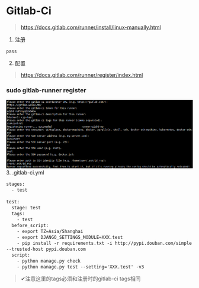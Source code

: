 # Gitlab-Ci
> https://docs.gitlab.com/runner/install/linux-manually.html
1. 注册
```
pass
```
2. 配置
> https://docs.gitlab.com/runner/register/index.html
### sudo gitlab-runner register
![](./images/gitlab_ci.jpg "")
3. .gitlab-ci.yml
```
stages:
  - test

test:
  stage: test
  tags:
    - test
  before_script:
    - export TZ=Asia/Shanghai
    - export DJANGO_SETTINGS_MODULE=XXX.test
    - pip install -r requirements.txt -i http://pypi.douban.com/simple --trusted-host pypi.douban.com
  script:
    - python manage.py check
    - python manage.py test --setting='XXX.test' -v3
```
> ✔注意这里的tags必须和注册时的gitlab-ci tags相同
